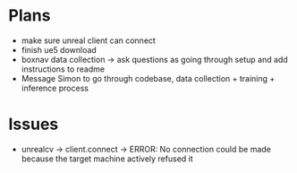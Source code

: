 # Plans
* make sure unreal client can connect
* finish ue5 download
* boxnav data collection -> ask questions as going through setup and add instructions to readme
* Message Simon to go through codebase, data collection + training + inference process

# Issues
* unrealcv -> client.connect -> ERROR: No connection could be made because the target machine actively refused it


